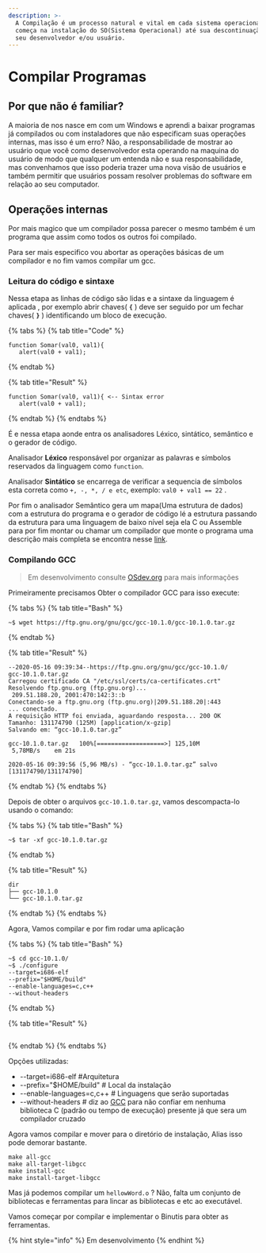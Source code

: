 ```yaml
---
description: >-
  A Compilação é um processo natural e vital em cada sistema operacional que
  começa na instalação do SO(Sistema Operacional) até sua descontinuação pelo
  seu desenvolvedor e/ou usuário.
---
```


# Compilar Programas

## Por que não é familiar?

A maioria de nos nasce em com um Windows e aprendi a baixar programas já compilados ou com instaladores que não especificam suas operações internas, mas isso é um erro? Não, a responsabilidade de mostrar ao usuário oque você como desenvolvedor esta operando na maquina do usuário de modo que qualquer um entenda não e sua responsabilidade, mas convenhamos que isso poderia trazer uma nova visão de usuários e também permitir que usuários possam resolver problemas do software em relação ao seu computador.

## Operações internas

Por mais magico que um compilador possa parecer o mesmo também é um programa que assim como todos os outros foi compilado.

Para ser mais especifico vou abortar as operações básicas de um compilador e no fim vamos compilar um gcc.

### Leitura do código e sintaxe

Nessa etapa as linhas de código são lidas e a sintaxe da linguagem é aplicada , por exemplo abrir chaves\( **`{`** \) deve ser seguido por um fechar chaves\( **`}`** \) identificando um bloco de execução.

{% tabs %}
{% tab title="Code" %}
```text
function Somar(val0, val1){
   alert(val0 + val1);
```
{% endtab %}

{% tab title="Result" %}
```text
function Somar(val0, val1){ <-- Sintax error
   alert(val0 + val1);
```
{% endtab %}
{% endtabs %}

É e nessa etapa aonde entra os analisadores Léxico, sintático, semântico e o gerador de código.

Analisador **Léxico** responsável por organizar as palavras e símbolos reservados da linguagem como `function`.

Analisador **Sintático** se encarrega de verificar a sequencia de símbolos esta correta como `+, -, *, / e etc`, exemplo: `val0 + val1 == 22` .

Por fim o analisador Semântico gera um mapa\(Uma estrutura de dados\) com a estrutura do programa e o gerador de código lé a estrutura passando da estrutura para uma linguagem de baixo nível seja ela C ou Assemble para por fim montar ou chamar um compilador que monte o programa uma descrição mais completa se encontra nesse [link](https://sites.icmc.usp.br/delamaro/slidescompiladores/compiladoresfinal.pdf).

### Compilando GCC

> Em desenvolvimento consulte [OSdev.org](https://osdev.org) para mais informações

Primeiramente precisamos Obter o compilador GCC para isso execute:

{% tabs %}
{% tab title="Bash" %}
```text
~$ wget https://ftp.gnu.org/gnu/gcc/gcc-10.1.0/gcc-10.1.0.tar.gz
```
{% endtab %}

{% tab title="Result" %}
```text
--2020-05-16 09:39:34--https://ftp.gnu.org/gnu/gcc/gcc-10.1.0/
gcc-10.1.0.tar.gz
Carregou certificado CA "/etc/ssl/certs/ca-certificates.crt"
Resolvendo ftp.gnu.org (ftp.gnu.org)...
 209.51.188.20, 2001:470:142:3::b
Conectando-se a ftp.gnu.org (ftp.gnu.org)|209.51.188.20|:443
... conectado.
A requisição HTTP foi enviada, aguardando resposta... 200 OK
Tamanho: 131174790 (125M) [application/x-gzip]
Salvando em: “gcc-10.1.0.tar.gz”

gcc-10.1.0.tar.gz   100%[===================>] 125,10M      
 5,78MB/s    em 21s

2020-05-16 09:39:56 (5,96 MB/s) - “gcc-10.1.0.tar.gz” salvo 
[131174790/131174790]
```
{% endtab %}
{% endtabs %}

Depois de obter o arquivos `gcc-10.1.0.tar.gz`, vamos descompacta-lo usando o comando:

{% tabs %}
{% tab title="Bash" %}
```text
~$ tar -xf gcc-10.1.0.tar.gz
```
{% endtab %}

{% tab title="Result" %}
```text
dir
├── gcc-10.1.0
└── gcc-10.1.0.tar.gz
```
{% endtab %}
{% endtabs %}

Agora, Vamos compilar e por fim rodar uma aplicação

{% tabs %}
{% tab title="Bash" %}
```text
~$ cd gcc-10.1.0/
~$ ./configure 
--target=i686-elf
--prefix="$HOME/build"
--enable-languages=c,c++
--without-headers
```
{% endtab %}

{% tab title="Result" %}
```text

```
{% endtab %}
{% endtabs %}

Opções utilizadas:

* --target=i686-elf                          \#Arquitetura 
* --prefix="$HOME/build"             \# Local da instalação
* --enable-languages=c,c++        \# Linguagens que serão suportadas 
* --without-headers                       \# diz ao [GCC](https://wiki.osdev.org/GCC) para não confiar em nenhuma biblioteca C \(padrão ou tempo de execução\) presente já que sera um compilador cruzado

Agora vamos compilar e mover para o diretório de instalação, Alias isso pode demorar bastante.

```text
make all-gcc
make all-target-libgcc
make install-gcc
make install-target-libgcc
```

Mas já podemos compilar um `hellowWord.o` ? Não, falta um conjunto de bibliotecas e ferramentas para lincar as bibliotecas e etc ao executável.

Vamos começar por compilar e implementar o Binutis para obter as ferramentas.

{% hint style="info" %}
Em desenvolvimento
{% endhint %}

